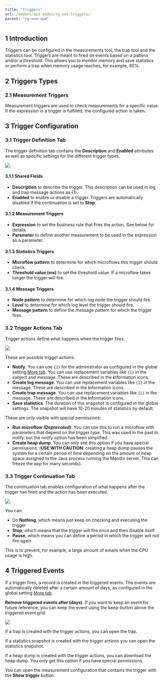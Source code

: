 ```yaml
---
title: "Triggers"
url: /addons/apd-addon/rg-one-triggers/
parent: "rg-one-apm"
---
```


## 1 Introduction

Triggers can be configured in the measurements tool, the trap tool and the statistics tool. Triggers are meant to fired on events based on a pattern and/or a threshold. This allows you to monitor memory and save statistics or perform a trap when memory usage reaches, for example, 80%. 

## 2 Triggers Types

### 2.1 Measurement Triggers

Measurement triggers are used to check measurements for a specific value. If the expression in a trigger is fulfilled, the configured action is taken.

## 3 Trigger Configuration

### 3.1 Trigger Definition Tab

The trigger definition tab contains the **Description** and **Enabled** attributes as well as specific settings for the different trigger types.

 ![](/attachments/addons/apd-addon/rg-apd/rg-one-apm/rg-one-triggers/Trigger_Definition.png)   

#### 3.1.1 Shared Fields

* **Description** to describe the trigger. This description can be used in log and trap message actions as {1}.
* **Enabled** to enable or disable a trigger. Triggers are automatically disabled if the continuation is set to **Stop**.

#### 3.1.2 Measurement Triggers

* **Expression** to set the business rule that fires the action. See below for details.
* **Parameter** to define another measurement to be used in the expression as a parameter.

#### 3.1.3 Statistics Triggers

* **Microflow pattern** to determine for which microflows this trigger should check.
* **Threshold value (ms)** to set the threshold value. If a microflow takes longer the trigger will fire.

#### 3.1.4 Message Triggers

* **Node pattern** to determine for which log node the trigger should fire.
* **Level** to determine for which log level the trigger should fire.
* **Message pattern** to define the message pattern for which the trigger fires.

### 3.2 Trigger Actions Tab

Trigger actions define what happens when the trigger fires.

 ![](/attachments/addons/apd-addon/rg-apd/rg-one-apm/rg-one-triggers/Trigger_Actions.png) 

These are possible trigger actions:

* **Notify**. You can use `{1}` for the administrator as configured in the global setting [More tab](/addons/apd-addon/rg-one-configuration/#more). You can use replacement variables like `{1}` in the subject and message. These are described in the **i**nformation icons.
* **Create log message**. You can use replacement variables like `{1}` in the message. These are described in the **i**nformation icons.
* **Create trap message**. You can use replacement variables like `{1}` in the message. These are described in the **i**nformation icons.
* **Save statistics**. The duration of this snapshot is configured in the global settings. The snapshot will have 10-20 minutes of statistics by default.

These are only visible with special permissions:

* **Run microflow** ***(Deprecated)***. You can use this to run a microflow with parameters that depend on the trigger type. This was used in the past to notify, but the notify option has been simplified.
* **Create heap dump**. You can only see this option if you have special permissions. (**USE WITH CAUTION**: creating a heap dump pauses the system for a certain period of time depending on the amount of heap space assigned to the Java process running the Mendix server. This can freeze the app for many seconds).

### 3.3 Trigger Continuation Tab

The continuation tab enables configuration of what happens after the trigger has fired and the action has been executed.

![](/attachments/addons/apd-addon/rg-apd/rg-one-apm/rg-one-triggers/Trigger_Continuation.png)

You can:

*  Do **Nothing**, which means just keep on checking and executing the trigger
*  **Stop**, which means that the trigger will fire once and then disable itself
*  **Pause**, which means you can define a period in which the trigger will not fire again

This is to prevent, for example, a large amount of emails when the CPU usage is high.

## 4 Triggered Events

If a trigger fires, a record is created in the triggered events. The events are automatically deleted after a certain amount of days, as configured in the global setting [More tab](/addons/apd-addon/rg-one-configuration/#more). 

**Remove triggered events after (days)**. If you want to keep an event for future reference, you can keep the event using the keep-button above the triggered event grid.

![](/attachments/addons/apd-addon/rg-apd/rg-one-apm/rg-one-triggers/Triggered_Events.png)

If a trap is created with the trigger actions, you can open the trap.

If a statistics snapshot is created with the trigger actions you can open the statistics snapshot.

If a heap dump is created with the trigger actions, you can download the heap dump. You only get this option if you have special permissions.

You can open the measurement configuration that contains the trigger with the **Show trigger** button.
